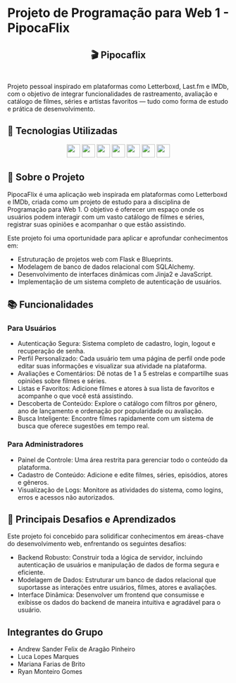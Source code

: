 # Projeto de Programação para Web 1 - PipocaFlix

## <div align="center">🎬 Pipocaflix</div><br>
  
Projeto pessoal inspirado em plataformas como Letterboxd, Last.fm e IMDb, com o objetivo de integrar funcionalidades de rastreamento, avaliação e catálogo de filmes, séries e artistas favoritos — tudo como forma de estudo e prática de desenvolvimento.


## 🚀 Tecnologias Utilizadas

<div align="center">
<img src="https://img.shields.io/badge/Python-3776AB?style=for-the-badge&logo=python&logoColor=white" height="30px"/>
<img src="https://img.shields.io/badge/Flask-000000?style=for-the-badge&logo=flask&logoColor=white" height="30px"/>
<img src="https://img.shields.io/badge/Jinja-B42B2B?style=for-the-badge&logo=jinja&logoColor=white" height="30px"/>
<img src="https://img.shields.io/badge/SQLite-07405E?style=for-the-badge&logo=sqlite&logoColor=white" height="30px"/>
<img src="https://img.shields.io/badge/HTML5-E34F26?style=for-the-badge&logo=html5&logoColor=white" height="30px"/>
<img src="https://img.shields.io/badge/CSS3-1572B6?style=for-the-badge&logo=css3&logoColor=white" height="30px"/>
<img src="https://img.shields.io/badge/JavaScript-F7DF1E?style=for-the-badge&logo=javascript&logoColor=black" height="30px"/>
</div>

## 📝 Sobre o Projeto

PipocaFlix é uma aplicação web inspirada em plataformas como Letterboxd e IMDb, criada como um projeto de estudo para a disciplina de Programação para Web 1. O objetivo é oferecer um espaço onde os usuários podem interagir com um vasto catálogo de filmes e séries, registrar suas opiniões e acompanhar o que estão assistindo.

Este projeto foi uma oportunidade para aplicar e aprofundar conhecimentos em:

- Estruturação de projetos web com Flask e Blueprints.
- Modelagem de banco de dados relacional com SQLAlchemy.
- Desenvolvimento de interfaces dinâmicas com Jinja2 e JavaScript.
- Implementação de um sistema completo de autenticação de usuários.

## 📚 Funcionalidades

### Para Usuários

- Autenticação Segura: Sistema completo de cadastro, login, logout e recuperação de senha.
- Perfil Personalizado: Cada usuário tem uma página de perfil onde pode editar suas informações e visualizar sua atividade na plataforma.
- Avaliações e Comentários: Dê notas de 1 a 5 estrelas e compartilhe suas opiniões sobre filmes e séries.
- Listas e Favoritos: Adicione filmes e atores à sua lista de favoritos e acompanhe o que você está assistindo.
- Descoberta de Conteúdo: Explore o catálogo com filtros por gênero, ano de lançamento e ordenação por popularidade ou avaliação.
- Busca Inteligente: Encontre filmes rapidamente com um sistema de busca que oferece sugestões em tempo real.

### Para Administradores

- Painel de Controle: Uma área restrita para gerenciar todo o conteúdo da plataforma.
- Cadastro de Conteúdo: Adicione e edite filmes, séries, episódios, atores e gêneros.
- Visualização de Logs: Monitore as atividades do sistema, como logins, erros e acessos não autorizados.

## 🎯 Principais Desafios e Aprendizados

Este projeto foi concebido para solidificar conhecimentos em áreas-chave do desenvolvimento web, enfrentando os seguintes desafios:

- Backend Robusto: Construir toda a lógica de servidor, incluindo autenticação de usuários e manipulação de dados de forma segura e eficiente.
- Modelagem de Dados: Estruturar um banco de dados relacional que suportasse as interações entre usuários, filmes, atores e avaliações.
- Interface Dinâmica: Desenvolver um frontend que consumisse e exibisse os dados do backend de maneira intuitiva e agradável para o usuário.

## Integrantes do Grupo

* Andrew Sander Felix de Aragão Pinheiro
* Luca Lopes Marques
* Mariana Farias de Brito
* Ryan Monteiro Gomes

